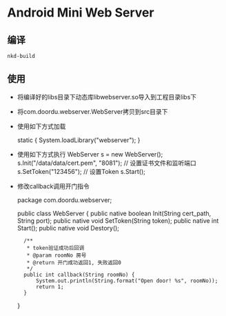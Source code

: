 # Android Mini Web Server

## 编译

    nkd-build
    
    
## 使用

* 将编译好的libs目录下动态库libwebserver.so导入到工程目录libs下
* 将com.doordu.webserver.WebServer拷贝到src目录下
* 使用如下方式加载

    static {
    	System.loadLibrary("webserver");
    }
    
* 使用如下方式执行
    WebServer s = new WebServer();
    s.Init("/data/data/cert.pem", "8081"); // 设置证书文件和监听端口
    s.SetToken("123456"); // 设置Token
    s.Start();    
    
* 修改callback调用开门指令

    package com.doordu.webserver;
    
    public class WebServer {
    	public native boolean Init(String cert_path, String port);
    	public native void SetToken(String token);
    	public native int Start();
    	public native void Destory();
    	
    	/**
    	 * token验证成功后回调
    	 * @param roomNo 房号
    	 * @return 开门成功返回1, 失败返回0
    	 */
    	public int callback(String roomNo) {
    		System.out.println(String.format("Open door! %s", roomNo));
    		return 1;
    	}
    }
    

    
    